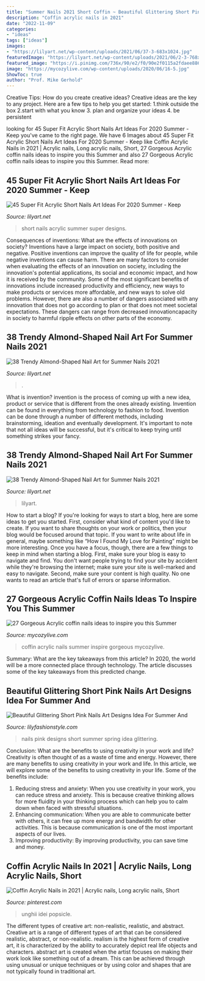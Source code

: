 ```yaml
---
title: "Summer Nails 2021 Short Coffin ~ Beautiful Glittering Short Pink Nails Art Designs Idea For Summer And"
description: "Coffin acrylic nails in 2021"
date: "2022-11-09"
categories:
- "ideas"
tags: ["ideas"]
images:
- "https://lilyart.net/wp-content/uploads/2021/06/37-3-683x1024.jpg"
featuredImage: "https://lilyart.net/wp-content/uploads/2021/06/2-3-768x1152.jpg"
featured_image: "https://i.pinimg.com/736x/90/e2/f0/90e2f0115a2fdaee886777b452e092d3.jpg"
image: "https://mycozylive.com/wp-content/uploads/2020/06/16-5.jpg"
ShowToc: true
author: "Prof. Mike Gerhold"
---
```



Creative Tips: How do you create creative ideas?
Creative ideas are the key to any project. Here are a few tips to help you get started: 
1.think outside the box 
2.start with what you know 
3. plan and organize your ideas 
4. be persistent 

	

		
looking for 45 Super Fit Acrylic Short Nails Art Ideas For 2020 Summer - Keep you've came to the right page. We have 6 Images about 45 Super Fit Acrylic Short Nails Art Ideas For 2020 Summer - Keep like Coffin Acrylic Nails in 2021 | Acrylic nails, Long acrylic nails, Short, 27 Gorgeous Acrylic coffin nails ideas to inspire you this Summer and also 27 Gorgeous Acrylic coffin nails ideas to inspire you this Summer. Read more:
		
    
## 45 Super Fit Acrylic Short Nails Art Ideas For 2020 Summer - Keep

<img loading=lazy src="https://lilyart.net/wp-content/uploads/2020/05/6-8.jpg" onerror="this.onerror=null;this.src='https://tse1.mm.bing.net/th?id=OIP.QZ4PsJ70NvQuLdKlorhmqAHaKV&amp;pid=15.1';" alt="45 Super Fit Acrylic Short Nails Art Ideas For 2020 Summer - Keep">

_Source: lilyart.net_

>short nails acrylic summer super designs. 

	

Consequences of inventions: What are the effects of innovations on society?
Inventions have a large impact on society, both positive and negative. Positive inventions can improve the quality of life for people, while negative inventions can cause harm. There are many factors to consider when evaluating the effects of an innovation on society, including the innovation's potential applications, its social and economic impact, and how it is received by the community. Some of the most significant benefits of innovations include increased productivity and efficiency, new ways to make products or services more affordable, and new ways to solve old problems. However, there are also a number of dangers associated with any innovation that does not go according to plan or that does not meet societal expectations. These dangers can range from decreased innovationcapacity in society to harmful ripple effects on other parts of the economy.

    
## 38 Trendy Almond-Shaped Nail Art For Summer Nails 2021

<img loading=lazy src="https://lilyart.net/wp-content/uploads/2021/06/2-3-768x1152.jpg" onerror="this.onerror=null;this.src='https://tse3.mm.bing.net/th?id=OIP.ayiyv91lDdX9o7MJQI1uWAHaLH&amp;pid=15.1';" alt="38 Trendy Almond-Shaped Nail Art for Summer Nails 2021">

_Source: lilyart.net_

>. 

	

What is invention?
invention is the process of coming up with a new idea, product or service that is different from the ones already existing. Invention can be found in everything from technology to fashion to food. 
Invention can be done through a number of different methods, including brainstorming, ideation and eventually development. It's important to note that not all ideas will be successful, but it's critical to keep trying until something strikes your fancy.

    
## 38 Trendy Almond-Shaped Nail Art For Summer Nails 2021

<img loading=lazy src="https://lilyart.net/wp-content/uploads/2021/06/37-3-683x1024.jpg" onerror="this.onerror=null;this.src='https://tse2.mm.bing.net/th?id=OIP.tcEfqT7tTua4K8-YMOI1IQHaLG&amp;pid=15.1';" alt="38 Trendy Almond-Shaped Nail Art for Summer Nails 2021">

_Source: lilyart.net_

>lilyart. 

	

How to start a blog?
If you're looking for ways to start a blog, here are some ideas to get you started. First, consider what kind of content you'd like to create. If you want to share thoughts on your work or politics, then your blog would be focused around that topic. If you want to write about life in general, maybe something like “How I Found My Love for Painting” might be more interesting. Once you have a focus, though, there are a few things to keep in mind when starting a blog. First, make sure your blog is easy to navigate and find. You don't want people trying to find your site by accident while they're browsing the internet; make sure your site is well-marked and easy to navigate. Second, make sure your content is high quality. No one wants to read an article that's full of errors or sparse information.

    
## 27 Gorgeous Acrylic Coffin Nails Ideas To Inspire You This Summer

<img loading=lazy src="https://mycozylive.com/wp-content/uploads/2020/06/16-5.jpg" onerror="this.onerror=null;this.src='https://tse1.mm.bing.net/th?id=OIP.5SFhewx4mGxozn0bI0cZkQHaKO&amp;pid=15.1';" alt="27 Gorgeous Acrylic coffin nails ideas to inspire you this Summer">

_Source: mycozylive.com_

>coffin acrylic nails summer inspire gorgeous mycozylive. 

	

Summary: What are the key takeaways from this article?
In 2020, the world will be a more connected place through technology. The article discusses some of the key takeaways from this predicted change.

    
## Beautiful Glittering Short Pink Nails Art Designs Idea For Summer And

<img loading=lazy src="https://lilyfashionstyle.com/wp-content/uploads/2020/04/15-17.jpg" onerror="this.onerror=null;this.src='https://tse4.mm.bing.net/th?id=OIP.4uUrzOVoTBnVJD1FJgIHWgHaJ5&amp;pid=15.1';" alt="Beautiful Glittering Short Pink Nails Art Designs Idea For Summer And">

_Source: lilyfashionstyle.com_

>nails pink designs short summer spring idea glittering. 

	

Conclusion: What are the benefits to using creativity in your work and life?
Creativity is often thought of as a waste of time and energy. However, there are many benefits to using creativity in your work and life. In this article, we will explore some of the benefits to using creativity in your life. Some of the benefits include: 
1) Reducing stress and anxiety: When you use creativity in your work, you can reduce stress and anxiety. This is because creative thinking allows for more fluidity in your thinking process which can help you to calm down when faced with stressful situations. 
2) Enhancing communication: When you are able to communicate better with others, it can free up more energy and bandwidth for other activities. This is because communication is one of the most important aspects of our lives. 
3) Improving productivity: By improving productivity, you can save time and money.

    
## Coffin Acrylic Nails In 2021 | Acrylic Nails, Long Acrylic Nails, Short

<img loading=lazy src="https://i.pinimg.com/736x/90/e2/f0/90e2f0115a2fdaee886777b452e092d3.jpg" onerror="this.onerror=null;this.src='https://tse4.mm.bing.net/th?id=OIP.QWd7hub9ndALrqxZ2YNIFgAAAA&amp;pid=15.1';" alt="Coffin Acrylic Nails in 2021 | Acrylic nails, Long acrylic nails, Short">

_Source: pinterest.com_

>unghii idei popsicle. 

	

The different types of creative art: non-realistic, realistic, and abstract.
Creative art is a range of different types of art that can be considered realistic, abstract, or non-realistic. realism is the highest form of creative art, it is characterized by the ability to accurately depict real life objects and characters. abstract art is created when the artist focuses on making their work look like something out of a dream. This can be achieved through using unusual or unique techniques or by using color and shapes that are not typically found in traditional art.

